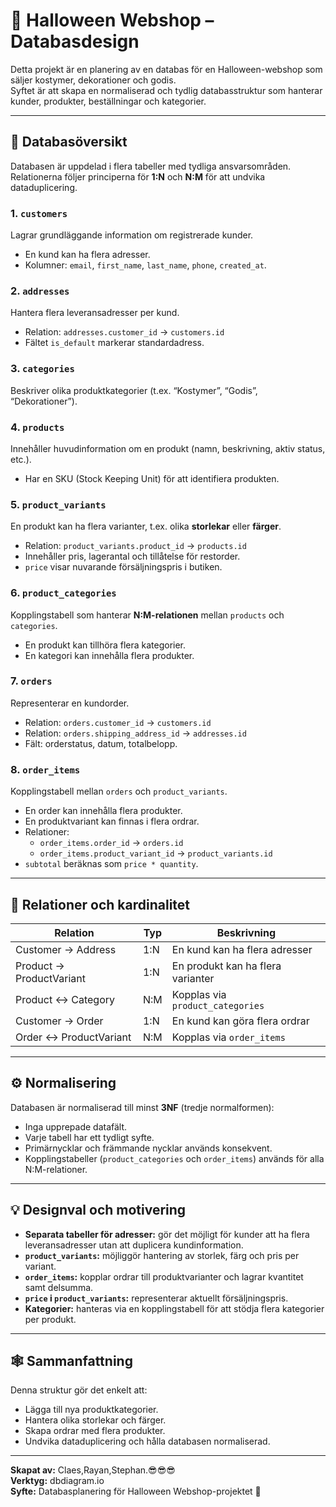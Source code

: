 # 🎃 Halloween Webshop – Databasdesign

Detta projekt är en planering av en databas för en Halloween-webshop som säljer kostymer, dekorationer och godis.  
Syftet är att skapa en normaliserad och tydlig databasstruktur som hanterar kunder, produkter, beställningar och kategorier.

---

## 🧩 Databasöversikt

Databasen är uppdelad i flera tabeller med tydliga ansvarsområden.  
Relationerna följer principerna för **1:N** och **N:M** för att undvika dataduplicering.

### 1. `customers`
Lagrar grundläggande information om registrerade kunder.
- En kund kan ha flera adresser.
- Kolumner: `email`, `first_name`, `last_name`, `phone`, `created_at`.

### 2. `addresses`
Hantera flera leveransadresser per kund.
- Relation: `addresses.customer_id` → `customers.id`
- Fältet `is_default` markerar standardadress.

### 3. `categories`
Beskriver olika produktkategorier (t.ex. “Kostymer”, “Godis”, “Dekorationer”).

### 4. `products`
Innehåller huvudinformation om en produkt (namn, beskrivning, aktiv status, etc.).
- Har en SKU (Stock Keeping Unit) för att identifiera produkten.

### 5. `product_variants`
En produkt kan ha flera varianter, t.ex. olika **storlekar** eller **färger**.
- Relation: `product_variants.product_id` → `products.id`
- Innehåller pris, lagerantal och tillåtelse för restorder.
- `price` visar nuvarande försäljningspris i butiken.

### 6. `product_categories`
Kopplingstabell som hanterar **N:M-relationen** mellan `products` och `categories`.
- En produkt kan tillhöra flera kategorier.
- En kategori kan innehålla flera produkter.

### 7. `orders`
Representerar en kundorder.
- Relation: `orders.customer_id` → `customers.id`
- Relation: `orders.shipping_address_id` → `addresses.id`
- Fält: orderstatus, datum, totalbelopp.

### 8. `order_items`
Kopplingstabell mellan `orders` och `product_variants`.
- En order kan innehålla flera produkter.
- En produktvariant kan finnas i flera ordrar.
- Relationer:
  - `order_items.order_id` → `orders.id`
  - `order_items.product_variant_id` → `product_variants.id`
- `subtotal` beräknas som `price * quantity`.

---

## 🔗 Relationer och kardinalitet

| Relation | Typ | Beskrivning |
|-----------|-----|-------------|
| Customer → Address | 1:N | En kund kan ha flera adresser |
| Product → ProductVariant | 1:N | En produkt kan ha flera varianter |
| Product ↔ Category | N:M | Kopplas via `product_categories` |
| Customer → Order | 1:N | En kund kan göra flera ordrar |
| Order ↔ ProductVariant | N:M | Kopplas via `order_items` |

---

## ⚙️ Normalisering

Databasen är normaliserad till minst **3NF** (tredje normalformen):
- Inga upprepade datafält.
- Varje tabell har ett tydligt syfte.
- Primärnycklar och främmande nycklar används konsekvent.
- Kopplingstabeller (`product_categories` och `order_items`) används för alla N:M-relationer.

---

## 💡 Designval och motivering

- **Separata tabeller för adresser:** gör det möjligt för kunder att ha flera leveransadresser utan att duplicera kundinformation.  
- **`product_variants`:** möjliggör hantering av storlek, färg och pris per variant.  
- **`order_items`:** kopplar ordrar till produktvarianter och lagrar kvantitet samt delsumma.  
- **`price` i `product_variants`:** representerar aktuellt försäljningspris.  
- **Kategorier:** hanteras via en kopplingstabell för att stödja flera kategorier per produkt.

---

## 🕸️ Sammanfattning

Denna struktur gör det enkelt att:
- Lägga till nya produktkategorier.
- Hantera olika storlekar och färger.
- Skapa ordrar med flera produkter.
- Undvika dataduplicering och hålla databasen normaliserad.

---

**Skapat av:** Claes,Rayan,Stephan.😎😎😎  
**Verktyg:** dbdiagram.io  
**Syfte:** Databasplanering för Halloween Webshop-projektet 🎃


